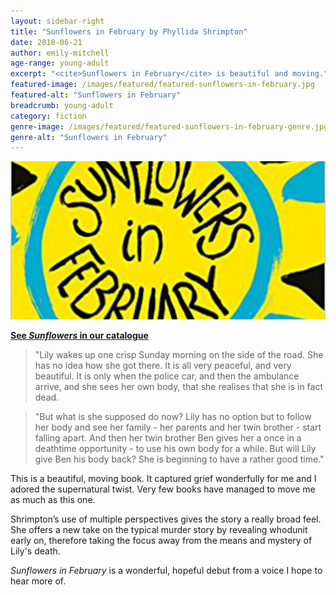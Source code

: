 ```yaml
---
layout: sidebar-right
title: "Sunflowers in February by Phyllida Shrimpton"
date: 2018-06-21
author: emily-mitchell
age-range: young-adult
excerpt: "<cite>Sunflowers in February</cite> is beautiful and moving."
featured-image: /images/featured/featured-sunflowers-in-february.jpg
featured-alt: "Sunflowers in February"
breadcrumb: young-adult
category: fiction
genre-image: /images/featured/featured-sunflowers-in-february-genre.jpg
genre-alt: "Sunflowers in February"
---
```


![Sunflowers in February](/images/featured/featured-sunflowers-in-february.jpg)

**[See <cite>Sunflowers</cite> in our catalogue](https://suffolk.spydus.co.uk/cgi-bin/spydus.exe/ENQ/OPAC/BIBENQ?BRN=2316565)**

> "Lily wakes up one crisp Sunday morning on the side of the road. She has no idea how she got there. It is all very peaceful, and very beautiful. It is only when the police car, and then the ambulance arrive, and she sees her own body, that she realises that she is in fact dead.

> "But what is she supposed do now? Lily has no option but to follow her body and see her family - her parents and her twin brother - start falling apart. And then her twin brother Ben gives her a once in a deathtime opportunity - to use his own body for a while. But will Lily give Ben his body back? She is beginning to have a rather good time."

This is a beautiful, moving book. It captured grief wonderfully for me and I adored the supernatural twist. Very few books have managed to move me as much as this one.

Shrimpton’s use of multiple perspectives gives the story a really broad feel. She offers a new take on the typical murder story by revealing whodunit early on, therefore taking the focus away from the means and mystery of Lily's death.

<cite>Sunflowers in February</cite> is a wonderful, hopeful debut from a voice I hope to hear more of.
